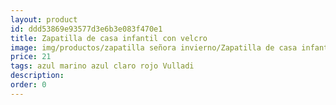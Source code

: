 ```yaml
---
layout: product
id: ddd53869e93577d3e6b3e083f470e1
title: Zapatilla de casa infantil con velcro
image: img/productos/zapatilla señora invierno/Zapatilla de casa infantil con velcro=21=azul marino azul claro rojo Vulladi.webp
price: 21
tags: azul marino azul claro rojo Vulladi
description: 
order: 0
---
```

